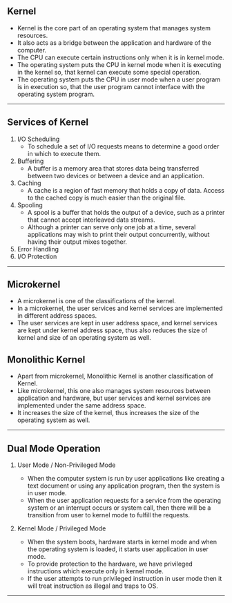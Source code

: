 ## Kernel

- Kernel is the core part of an operating system that manages system resources.
- It also acts as a bridge between the application and hardware of the computer.
- The CPU can execute certain instructions only when it is in kernel mode.
- The operating system puts the CPU in kernel mode when it is executing in the kernel so, that kernel can execute some special operation.
- The operating system puts the CPU in user mode when a user program is in execution so, that the user program cannot interface with the operating system program.

---

## Services of Kernel

1. I/O Scheduling
   - To schedule a set of I/O requests means to determine a good order in which to execute them.
2. Buffering
   - A buffer is a memory area that stores data being transferred between two devices or between a device and an application.
3. Caching
   - A cache is a region of fast memory that holds a copy of data. Access to the cached copy is much easier than the original file.
4. Spooling
   - A spool is a buffer that holds the output of a device, such as a printer that cannot accept interleaved data streams.
   - Although a printer can serve only one job at a time, several applications may wish to print their output concurrently, without having their output mixes together.
5. Error Handling
6. I/O Protection

---

## Microkernel

- A microkernel is one of the classifications of the kernel.
- In a microkernel, the user services and kernel services are implemented in different address spaces.
- The user services are kept in user address space, and kernel services are kept under kernel address space, thus also reduces the size of kernel and size of an operating system as well.

## Monolithic Kernel

- Apart from microkernel, Monolithic Kernel is another classification of Kernel.
- Like microkernel, this one also manages system resources between application and hardware, but user services and kernel services are implemented under the same address space.
- It increases the size of the kernel, thus increases the size of the operating system as well.

---

## Dual Mode Operation

1. User Mode / Non-Privileged Mode

   - When the computer system is run by user applications like creating a text document or using any application program, then the system is in user mode.
   - When the user application requests for a service from the operating system or an interrupt occurs or system call, then there will be a transition from user to kernel mode to fulfill the requests.

2. Kernel Mode / Privileged Mode
   - When the system boots, hardware starts in kernel mode and when the operating system is loaded, it starts user application in user mode.
   - To provide protection to the hardware, we have privileged instructions which execute only in kernel mode.
   - If the user attempts to run privileged instruction in user mode then it will treat instruction as illegal and traps to OS.

---
